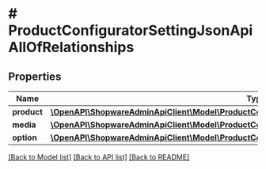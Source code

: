 # # ProductConfiguratorSettingJsonApiAllOfRelationships

## Properties

Name | Type | Description | Notes
------------ | ------------- | ------------- | -------------
**product** | [**\OpenAPI\ShopwareAdminApiClient\Model\ProductConfiguratorSettingJsonApiAllOfRelationshipsProduct**](ProductConfiguratorSettingJsonApiAllOfRelationshipsProduct.md) |  | [optional]
**media** | [**\OpenAPI\ShopwareAdminApiClient\Model\ProductConfiguratorSettingJsonApiAllOfRelationshipsMedia**](ProductConfiguratorSettingJsonApiAllOfRelationshipsMedia.md) |  | [optional]
**option** | [**\OpenAPI\ShopwareAdminApiClient\Model\ProductConfiguratorSettingJsonApiAllOfRelationshipsOption**](ProductConfiguratorSettingJsonApiAllOfRelationshipsOption.md) |  | [optional]

[[Back to Model list]](../../README.md#models) [[Back to API list]](../../README.md#endpoints) [[Back to README]](../../README.md)
